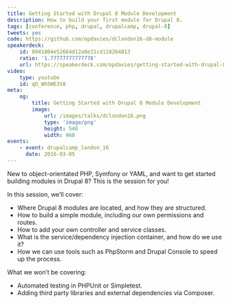 ```yaml
---
title: Getting Started with Drupal 8 Module Development
description: How to build your first module for Drupal 8.
tags: [conference, php, drupal, drupalcamp, drupal-8]
tweets: yes
code: https://github.com/opdavies/dclondon16-d8-module
speakerdeck:
    id: 0041804e52664d12a8e31cd118264813
    ratio: '1.77777777777778'
    url: https://speakerdeck.com/opdavies/getting-started-with-drupal-8-module-development
video:
    type: youtube
    id: qO_Wh5WE3VA
meta:
    og:
        title: Getting Started with Drupal 8 Module Development
        image:
            url: /images/talks/dclondon16.png
            type: 'image/png'
            height: 540
            width: 960
events:
    - event: drupalcamp_london_16
      date: 2016-03-05
---
```

New to object-orientated PHP, Symfony or YAML, and want to get started building modules in Drupal 8? This is the session for you!

In this session, we’ll cover:

* Where Drupal 8 modules are located, and how they are structured.
* How to build a simple module, including our own permissions and routes.
* How to add your own controller and service classes.
* What is the service/dependency injection container, and how do we use it?
* How we can use tools such as PhpStorm and Drupal Console to speed up the process.

What we won’t be covering:

* Automated testing in PHPUnit or Simpletest.
* Adding third party libraries and external dependencies via Composer.
